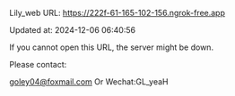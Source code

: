 Lily_web URL: https://222f-61-165-102-156.ngrok-free.app

Updated at: 2024-12-06 06:40:56

If you cannot open this URL, the server might be down.

Please contact: 

goley04@foxmail.com Or Wechat:GL_yeaH